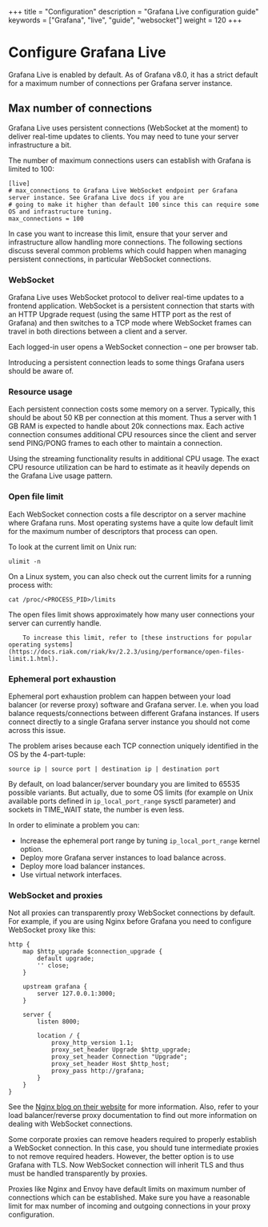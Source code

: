 +++
title = "Configuration"
description = "Grafana Live configuration guide"
keywords = ["Grafana", "live", "guide", "websocket"]
weight = 120
+++

# Configure Grafana Live

Grafana Live is enabled by default. As of Grafana v8.0, it has a strict default for a maximum number of connections per Grafana server instance. 

## Max number of connections

Grafana Live uses persistent connections (WebSocket at the moment) to deliver real-time updates to clients. You may need to tune your server infrastructure a bit.

The number of maximum connections users can establish with Grafana is limited to 100:

```
[live]
# max_connections to Grafana Live WebSocket endpoint per Grafana server instance. See Grafana Live docs if you are
# going to make it higher than default 100 since this can require some OS and infrastructure tuning.
max_connections = 100
```

In case you want to increase this limit, ensure that your server and infrastructure allow handling more connections. The following sections discuss several common problems which could happen when managing persistent connections, in particular WebSocket connections.

### WebSocket

Grafana Live uses WebSocket protocol to deliver real-time updates to a frontend application. WebSocket is a persistent connection that starts with an HTTP Upgrade request (using the same HTTP port as the rest of Grafana) and then switches to a TCP mode where WebSocket frames can travel in both directions between a client and a server.

Each logged-in user opens a WebSocket connection – one per browser tab.

Introducing a persistent connection leads to some things Grafana users should be aware of.

### Resource usage

Each persistent connection costs some memory on a server. Typically, this should be about 50 KB per connection at this moment. Thus a server with 1 GB RAM is expected to handle about 20k connections max. Each active connection consumes additional CPU resources since the client and server send PING/PONG frames to each other to maintain a connection.

Using the streaming functionality results in additional CPU usage. The exact CPU resource utilization can be hard to estimate as it heavily depends on the Grafana Live usage pattern.

### Open file limit

Each WebSocket connection costs a file descriptor on a server machine where Grafana runs. Most operating systems have a quite low default limit for the maximum number of descriptors that process can open.

To look at the current limit on Unix run:

```
ulimit -n
```

On a Linux system, you can also check out the current limits for a running process with:

```
cat /proc/<PROCESS_PID>/limits
```

The open files limit shows approximately how many user connections your server can currently handle.
		

		To increase this limit, refer to [these instructions for popular operating systems](https://docs.riak.com/riak/kv/2.2.3/using/performance/open-files-limit.1.html).

### Ephemeral port exhaustion

Ephemeral port exhaustion problem can happen between your load balancer (or reverse proxy) software and Grafana server. I.e. when you load balance requests/connections between different Grafana instances. If users connect directly to a single Grafana server instance you should not come across this issue.

The problem arises because each TCP connection uniquely identified in the OS by the 4-part-tuple:

```
source ip | source port | destination ip | destination port
```

By default, on load balancer/server boundary you are limited to 65535 possible variants. But actually, due to some OS limits (for example on Unix available ports defined in `ip_local_port_range` sysctl parameter) and sockets in TIME_WAIT state, the number is even less.

In order to eliminate a problem you can:

- Increase the ephemeral port range by tuning `ip_local_port_range` kernel option.
- Deploy more Grafana server instances to load balance across.
- Deploy more load balancer instances.
- Use virtual network interfaces.

### WebSocket and proxies

Not all proxies can transparently proxy WebSocket connections by default. For example, if you are using Nginx before Grafana you need to configure WebSocket proxy like this:

```
http {
    map $http_upgrade $connection_upgrade {
        default upgrade;
        '' close;
    }
 
    upstream grafana {
        server 127.0.0.1:3000;
    }
 
    server {
        listen 8000;

        location / {
            proxy_http_version 1.1;
            proxy_set_header Upgrade $http_upgrade;
            proxy_set_header Connection "Upgrade";
            proxy_set_header Host $http_host;
            proxy_pass http://grafana;
        }
    }
}
```

See the [Nginx blog on their website](https://www.nginx.com/blog/websocket-nginx/) for more information. Also, refer to your load balancer/reverse proxy documentation to find out more information on dealing with WebSocket connections.

Some corporate proxies can remove headers required to properly establish a WebSocket connection. In this case, you should tune intermediate proxies to not remove required headers. However, the better option is to use Grafana with TLS. Now WebSocket connection will inherit TLS and thus must be handled transparently by proxies.

Proxies like Nginx and Envoy have default limits on maximum number of connections which can be established. Make sure you have a reasonable limit for max number of incoming and outgoing connections in your proxy configuration.
